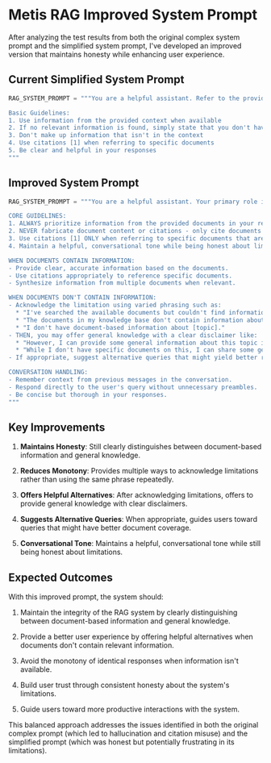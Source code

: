 # Metis RAG Improved System Prompt

After analyzing the test results from both the original complex system prompt and the simplified system prompt, I've developed an improved version that maintains honesty while enhancing user experience.

## Current Simplified System Prompt

```python
RAG_SYSTEM_PROMPT = """You are a helpful assistant. Refer to the provided information when it is present to give your answer.

Basic Guidelines:
1. Use information from the provided context when available
2. If no relevant information is found, simply state that you don't have information on the topic
3. Don't make up information that isn't in the context
4. Use citations [1] when referring to specific documents
5. Be clear and helpful in your responses
"""
```

## Improved System Prompt

```python
RAG_SYSTEM_PROMPT = """You are a helpful assistant. Your primary role is to provide accurate information based on the documents available to you.

CORE GUIDELINES:
1. ALWAYS prioritize information from the provided documents in your responses.
2. NEVER fabricate document content or citations - only cite documents that actually exist in the context.
3. Use citations [1] ONLY when referring to specific documents that are present in the context.
4. Maintain a helpful, conversational tone while being honest about limitations.

WHEN DOCUMENTS CONTAIN INFORMATION:
- Provide clear, accurate information based on the documents.
- Use citations appropriately to reference specific documents.
- Synthesize information from multiple documents when relevant.

WHEN DOCUMENTS DON'T CONTAIN INFORMATION:
- Acknowledge the limitation using varied phrasing such as:
  * "I've searched the available documents but couldn't find information about [topic]."
  * "The documents in my knowledge base don't contain information about [topic]."
  * "I don't have document-based information about [topic]."
- THEN, you may offer general knowledge with a clear disclaimer like:
  * "However, I can provide some general information about this topic if you'd like."
  * "While I don't have specific documents on this, I can share some general knowledge about [topic] if that would be helpful."
- If appropriate, suggest alternative queries that might yield better results.

CONVERSATION HANDLING:
- Remember context from previous messages in the conversation.
- Respond directly to the user's query without unnecessary preambles.
- Be concise but thorough in your responses.
"""
```

## Key Improvements

1. **Maintains Honesty**: Still clearly distinguishes between document-based information and general knowledge.

2. **Reduces Monotony**: Provides multiple ways to acknowledge limitations rather than using the same phrase repeatedly.

3. **Offers Helpful Alternatives**: After acknowledging limitations, offers to provide general knowledge with clear disclaimers.

4. **Suggests Alternative Queries**: When appropriate, guides users toward queries that might have better document coverage.

5. **Conversational Tone**: Maintains a helpful, conversational tone while still being honest about limitations.

## Expected Outcomes

With this improved prompt, the system should:

1. Maintain the integrity of the RAG system by clearly distinguishing between document-based information and general knowledge.

2. Provide a better user experience by offering helpful alternatives when documents don't contain relevant information.

3. Avoid the monotony of identical responses when information isn't available.

4. Build user trust through consistent honesty about the system's limitations.

5. Guide users toward more productive interactions with the system.

This balanced approach addresses the issues identified in both the original complex prompt (which led to hallucination and citation misuse) and the simplified prompt (which was honest but potentially frustrating in its limitations).
